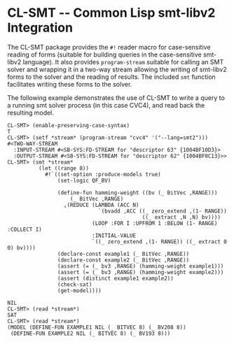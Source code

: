 # CL-SMT -- Common Lisp smt-libv2 Integration

The CL-SMT package provides the `#!` reader macro for case-sensitive
reading of forms (suitable for building queries in the case-sensitive
smt-libv2 language).  It also provides `program-stream` suitable for
calling an SMT solver and wrapping it in a two-way stream allowing the
writing of smt-libv2 forms to the solver and the reading of results.
The included `smt` function facilitates writing these forms to the
solver.

The following example demonstrates the use of CL-SMT to write a query
to a running smt solver process (in this case CVC4), and read back the
resulting model.

```
CL-SMT> (enable-preserving-case-syntax)
T
CL-SMT> (setf *stream* (program-stream "cvc4" '("--lang=smt2")))
#<TWO-WAY-STREAM
  :INPUT-STREAM #<SB-SYS:FD-STREAM for "descriptor 63" {1004BF10D3}>
  :OUTPUT-STREAM #<SB-SYS:FD-STREAM for "descriptor 62" {1004BF0C13}>>
CL-SMT> (smt *stream*
          (let ((range 8))
            #!`((set-option :produce-models true)
                (set-logic QF_BV)

                (define-fun hamming-weight ((bv (_ BitVec ,RANGE)))
                    (_ BitVec ,RANGE)
                  ,(REDUCE (LAMBDA (ACC N)
                             `(bvadd ,ACC ((_ zero_extend ,(1- RANGE))
                                           ((_ extract ,N ,N) bv))))
                           (LOOP :FOR I :UPFROM 1 :BELOW (1- RANGE) :COLLECT I)
                           :INITIAL-VALUE
                           `((_ zero_extend ,(1- RANGE)) ((_ extract 0 0) bv))))
                (declare-const example1 (_ BitVec ,RANGE))
                (declare-const example2 (_ BitVec ,RANGE))
                (assert (= (_ bv3 ,RANGE) (hamming-weight example1)))
                (assert (= (_ bv3 ,RANGE) (hamming-weight example2)))
                (assert (distinct example1 example2))
                (check-sat)
                (get-model))))

NIL
CL-SMT> (read *stream*)
SAT
CL-SMT> (read *stream*)
(MODEL (DEFINE-FUN EXAMPLE1 NIL (_ BITVEC 8) (_ BV208 8))
 (DEFINE-FUN EXAMPLE2 NIL (_ BITVEC 8) (_ BV193 8)))
```
